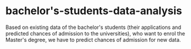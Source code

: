 # bachelor's-students-data-analysis
Based on existing data of the bachelor's students (their applications and predicted chances of admission to the universities), who want to enrol the Master's degree, we have to predict chances of admission for new data.
